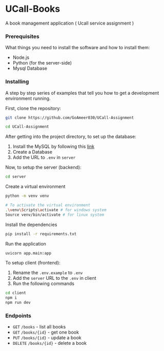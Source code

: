 # UCall-Books

A book management application ( Ucall service assignment )

### Prerequisites

What things you need to install the software and how to install them:

-   Node.js
-   Python (for the server-side)
-   Mysql Database

### Installing

A step by step series of examples that tell you how to get a development environment running.

First, clone the repository:

```bash
git clone https://github.com/GoAmeer030/UCall-Assignment

cd UCall-Assignment
```

After getting into the project directory, to set up the database:

1. Install the MySQL by following this [link](https://dev.mysql.com/doc/mysql-installation-excerpt/5.7/en/ "MySQL Installation Guide")
2. Create a Database
3. Add the URL to `.env` in `server`

Now, to setup the server (backend):

```bash
cd server
```

Create a virtual environment

```bash
python -m venv venv

# To activate the virtual environment
.\venv\Scripts\activate # for windows system
Source venv/bin/activate # for linux system
```

Install the dependencies

```bash
pip install -r requirements.txt
```

Run the application

```bash
uvicorn app.main:app
```

To setup client (frontend):

1. Rename the `.env.example` to `.env`
2. Add the `server` URL to the `.env` in client
3. Run the following commands

```bash
cd client
npm i
npm run dev
```

### Endpoints

-   `GET` `/books` - list all books
-   `GET` `/books/{id}` - get one book
-   `PUT` `/books/{id}` - update a book
-   `DELETE` `/books/{id}` - delete a book

